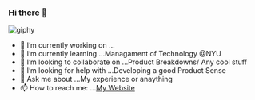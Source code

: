 ### Hi there 👋
![giphy](https://user-images.githubusercontent.com/50143610/161472315-e0de0c17-013c-4e6e-a9f7-fda03eea1044.gif)


- 🔭 I’m currently working on ...
- 🌱 I’m currently learning ...Managament of Technology @NYU
- 👯 I’m looking to collaborate on ...Product Breakdowns/ Any cool stuff
- 🤔 I’m looking for help with ...Developing a good Product Sense
- 💬 Ask me about ...My experience or anaything
- 📫 How to reach me: ...[My Website](https://rishikeshgawde.github.io)
